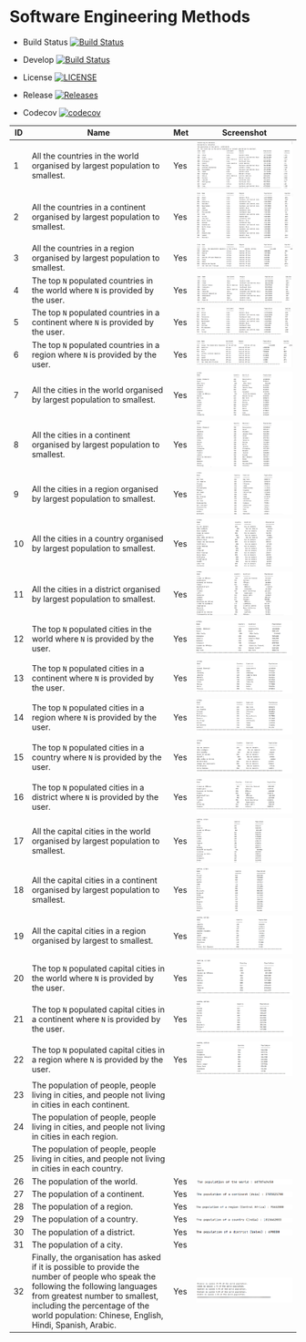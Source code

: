 # Software Engineering Methods

- Build Status [![Build Status](https://travis-ci.com/heinsetswe/group-2.svg?branch=master)](https://travis-ci.com/heinsetswe/group-2)

- Develop  [![Build Status](https://travis-ci.com/heinsetswe/group-2.svg?branch=develop)](https://travis-ci.com/heinsetswe/group-2)

- License [![LICENSE](https://img.shields.io/github/license/heinsetswe/group-2.svg?style=flat-square)](https://github.com/heinsetswe/group-2/blob/master/LICENSE)

- Release [![Releases](https://img.shields.io/github/release/heinsetswe/group-2/all.svg?style=flat-square)](https://github.com/heinsetswe/group-2/releases)

- Codecov [![codecov](https://codecov.io/gh/heinsetswe/group-2/branch/master/graph/badge.svg?token=T7TLV193HH)](https://codecov.io/gh/heinsetswe/group-2)


| ID | Name | Met | Screenshot |
| ------- | ----------- | ------- | ----------- |
| 1 | All the countries in the world organised by largest population to smallest. | Yes | ![Population](img/1.png) |
| 2 | All the countries in a continent organised by largest population to smallest. | Yes | ![Population](img/2.png) |
| 3 | All the countries in a region organised by largest population to smallest. | Yes | ![Population](img/3.png) |
| 4 | The top `N` populated countries in the world where `N` is provided by the user. | Yes | ![Population](img/4.png) |
| 5 | The top `N` populated countries in a continent where `N` is provided by the user. | Yes | ![Population](img/5.png) |
| 6 | The top `N` populated countries in a region where `N` is provided by the user. | Yes | ![Population](img/6.png) |
| 7 | All the cities in the world organised by largest population to smallest. | Yes | ![Population](img/7.png) |
| 8 | All the cities in a continent organised by largest population to smallest. | Yes | ![Population](img/8.png) |
| 9 | All the cities in a region organised by largest population to smallest. | Yes | ![Population](img/9.png) |
| 10 | All the cities in a country organised by largest population to smallest. | Yes | ![Population](img/10.png) |
| 11 | All the cities in a district organised by largest population to smallest. | Yes | ![Population](img/11.png) |
| 12 | The top `N` populated cities in the world where `N` is provided by the user. | Yes | ![Population](img/12.png) |
| 13 | The top `N` populated cities in a continent where `N` is provided by the user. | Yes | ![Population](img/13.png) |
| 14 | The top `N` populated cities in a region where `N` is provided by the user. | Yes | ![Population](img/14.png) |
| 15 | The top `N` populated cities in a country where `N` is provided by the user. | Yes | ![Population](img/15.png) |
| 16 | The top `N` populated cities in a district where `N` is provided by the user. | Yes | ![Population](img/16.png) |
| 17 | All the capital cities in the world organised by largest population to smallest. | Yes | ![Population](img/17.png) |
| 18 | All the capital cities in a continent organised by largest population to smallest. | Yes | ![Population](img/18.png) |
| 19 | All the capital cities in a region organised by largest to smallest. | Yes | ![Population](img/19.png) |
| 20 | The top `N` populated capital cities in the world where `N` is provided by the user. | Yes | ![Population](img/20.png) |
| 21 | The top `N` populated capital cities in a continent where `N` is provided by the user. | Yes | ![Population](img/21.png) |
| 22 | The top `N` populated capital cities in a region where `N` is provided by the user. | Yes | ![Population](img/22.png) |
| 23 | The population of people, people living in cities, and people not living in cities in each continent. | | |
| 24 | The population of people, people living in cities, and people not living in cities in each region. | | |
| 25 | The population of people, people living in cities, and people not living in cities in each country. | | |
| 26 | The population of the world. | Yes | ![Population](img/26.png) |
| 27 | The population of a continent. | Yes | ![Population](img/27.png) |
| 28 | The population of a region. | Yes | ![Population](img/28.png) |
| 29 | The population of a country. | Yes | ![Population](img/29.png) |
| 30 | The population of a district. | Yes | ![Population](img/30.png) |
| 31 | The population of a city. | Yes | |
| 32 | Finally, the organisation has asked if it is possible to provide the number of people who speak the following the following languages from greatest number to smallest, including the percentage of the world population: Chinese, English, Hindi, Spanish, Arabic. | Yes | ![Population](img/32.png) |

